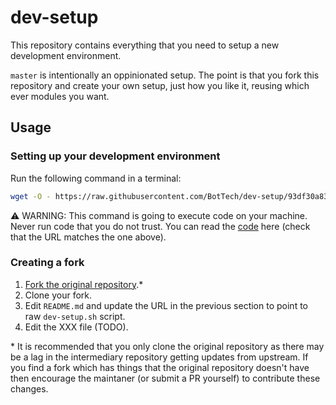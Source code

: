 # dev-setup

This repository contains everything that you need to setup a new development environment.

`master` is intentionally an oppinionated setup. The point is that you fork this repository and create your own setup, just how you like it, reusing which ever modules you want.

## Usage

### Setting up your development environment

Run the following command in a terminal:
```bash
wget -O - https://raw.githubusercontent.com/BotTech/dev-setup/93df30a8318d0606a797990fa9ae9a67ca743359/dev-setup.sh | bash
```

⚠️ WARNING: This command is going to execute code on your machine. Never run code that you do not trust. You can read the [code](https://raw.githubusercontent.com/BotTech/dev-setup/93df30a8318d0606a797990fa9ae9a67ca743359/dev-setup.sh) here (check that the URL matches the one above).

### Creating a fork

1. [Fork the original repository](fork-do-not-change-this).*
1. Clone your fork.
1. Edit `README.md` and update the URL in the previous section to point to raw `dev-setup.sh` script.
1. Edit the XXX file (TODO).

\* It is recommended that you only clone the original repository as there may be a lag in the intermediary repository getting updates from upstream. If you find a fork which has things that the original repository doesn't have then encourage the maintaner (or submit a PR yourself) to contribute these changes.

[fork-do-not-change-this]: https://github.com/BotTech/dev-setup/fork

